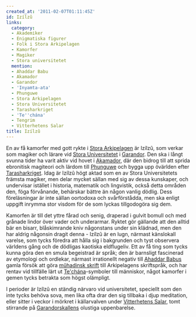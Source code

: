 ```yaml
---
created_at: '2011-02-07T01:11:45Z'
id: Izílzû
links:
  category:
  - Akademiker
  - Enigmatiska figurer
  - Folk i Stora Arkipelagen
  - Kamorfer
  - Magiker
  - Stora universitetet
  mention:
  - Ahaddar Babu
  - Akamador
  - Garandor
  - 'Inyamta-ata'
  - Phunguwe
  - Stora Arkipelagen
  - Stora Universitetet
  - Tarasharkriget
  - 'Te''chána'
  - Tengrim
  - Vitterhetens Salar
title: Izílzû
---
```


En av få kamorfer med gott rykte i [Stora Arkipelagen] är Izílzû, som verkar som magiker och lärare
vid [Stora Universitetet] i [Garandor]. Den ska i långt svunna tider ha varit aktiv vid hovet i
[Akamador], där den bidrog till att sprida ebronitisk magiteori och lärdom till [Phunguwe] och bygga
upp övärlden efter [Tarasharkriget]. Idag är Izílzû högt aktad som en av Stora Universitetets
främsta magiker, men delar mycket sällan med sig av dessa kunskaper, och undervisar istället i
historia, matematik och lingvistik, också detta områden den, föga förvånande, behärskar bättre än
någon vanlig dödlig. Dess föreläsningar är inte sällan oortodoxa och svårförstådda, men ska enligt
uppgift inrymma stor visdom för de som lyckas tillgodogöra sig dem.

Kamorfen är till det yttre fårad och senig, draperad i gulvit bomull och med grånade lindor över
vader och underarmar. Ryktet gör gällande att den alltid bär en bisarr, blåskimrande kniv någonstans
under sin klädnad, men den har aldrig någonsin dragit denna - Izílzû är en lugn, närmast känslokall
varelse, som tycks föredra att hålla sig i bakgrunden och tyst observera världens gång och de
dödligas kaotiska eldflugeliv. Ett av få ting som tycks kunna göra den en smula begeistrad är språk;
den är barnsligt fascinerad av etymologi och ordlekar, närmast irrationellt negativ till [Ahaddar
Babus] gamla försök att göra [mûhadinsk skrift] till Arkipelagens skriftspråk, och har rentav vid
tillfälle lärt ut [Te'chána]-symboler till människor, något kamorfer i gemen tycks betrakta som
högst olämpligt.

I perioder är Izílzû en ständig närvaro vid universitetet, speciellt som den inte tycks behöva sova,
men lika ofta drar den sig tillbaka i djup meditation, eller sitter i veckor i mörkret i
källarvalven under [Vitterhetens Salar], tomt stirrande på [Garandorskallens] olustiga uppenbarelse.

  [Stora Arkipelagen]: Stora_Arkipelagen
  [Stora Universitetet]: Stora_Universitetet
  [Garandor]: Garandor
  [Akamador]: Akamador
  [Phunguwe]: Phunguwe
  [Tarasharkriget]: Tarasharkriget
  [Ahaddar Babus]: Ahaddar_Babu
  [mûhadinsk skrift]: Tengrim
  [Te'chána]: Techána
  [Vitterhetens Salar]: Vitterhetens_Salar
  [Garandorskallens]: Inyamta-ata